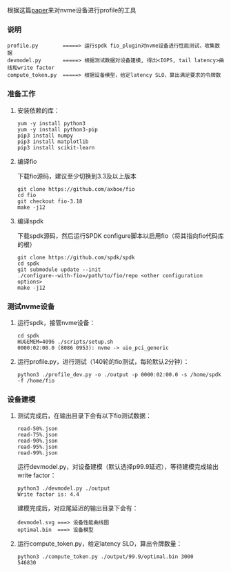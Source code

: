 根据这篇[paper](https://dl.acm.org/doi/pdf/10.1145/3093337.3037732)来对nvme设备进行profile的工具

### 说明

```
profile.py        =====> 运行spdk fio_plugin对nvme设备进行性能测试，收集数据
devmodel.py       =====> 根据测试数据对设备建模, 得出<IOPS, tail latency>曲线和write factor
compute_token.py  =====> 根据设备模型，给定latency SLO，算出满足要求的令牌数
```

### 准备工作

1. 安装依赖的库：

   ```shell
   yum -y install python3
   yum -y install python3-pip
   pip3 install numpy
   pip3 install matplotlib
   pip3 install scikit-learn
   ```

2. 编译fio

   下载fio源码，建议至少切换到3.3及以上版本

   ```shell
   git clone https://github.com/axboe/fio
   cd fio
   git checkout fio-3.18
   make -j12
   ```

3. 编译spdk

   下载spdk源码，然后运行SPDK configure脚本以启用fio（将其指向fio代码库的根）

   ```shell
   git clone https://github.com/spdk/spdk
   cd spdk
   git submodule update --init
   ./configure--with-fio=/path/to/fio/repo <other configuration options>
   make -j12
   ```

### 测试nvme设备

1. 运行spdk，接管nvme设备：

   ```shell
   cd spdk
   HUGEMEM=4096 ./scripts/setup.sh
   0000:02:00.0 (8086 0953): nvme -> uio_pci_generic
   ```

2. 运行profile.py，进行测试（140轮的fio测试，每轮默认2分钟）：

   ```shell
   python3 ./profile_dev.py -o ./output -p 0000:02:00.0 -s /home/spdk -f /home/fio
   ```

### 设备建模

1. 测试完成后，在输出目录下会有以下fio测试数据：

   ```
   read-50%.json
   read-75%.json
   read-90%.json
   read-95%.json
   read-99%.json
   ```

   运行devmodel.py，对设备建模（默认选择p99.9延迟），等待建模完成输出write factor：

   ```shell
   python3 ./devmodel.py ./output
   Write factor is: 4.4
   ```

   建模完成后，对应尾延迟的输出目录下会有：

   ```
   devmodel.svg ===> 设备性能曲线图
   optimal.bin  ===> 设备模型
   ```

2. 运行compute_token.py，给定latency SLO，算出令牌数量：

   ```
   python3 ./compute_token.py ./output/99.9/optimal.bin 3000
   546830
   ```

   

